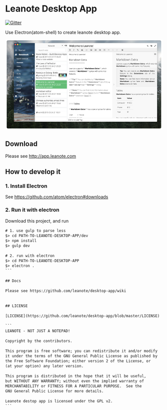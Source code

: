# Leanote Desktop App

[![Gitter](https://badges.gitter.im/Join%20Chat.svg)](https://gitter.im/leanote/desktop-app?utm_source=badge&utm_medium=badge&utm_campaign=pr-badge)

Use Electron(atom-shell) to create leanote desktop app.

![preview.png](preview.png "")

## Download
Please see http://app.leanote.com

## How to develop it

### 1. Install Electron

See https://github.com/atom/electron#downloads


### 2. Run it with electron

Download this project, and run

````
# 1. use gulp to parse less
$> cd PATH-TO-LEANOTE-DESKTOP-APP/dev
$> npm install
$> gulp dev

# 2. run with electron
$> cd PATH-TO-LEANOTE-DESKTOP-APP
$> electron .
```

## Docs

Please see https://github.com/leanote/desktop-app/wiki


## LICENSE

[LICENSE](https://github.com/leanote/desktop-app/blob/master/LICENSE)

```
LEANOTE - NOT JUST A NOTEPAD!

Copyright by the contributors.

This program is free software; you can redistribute it and/or modify
it under the terms of the GNU General Public License as published by
the Free Software Foundation; either version 2 of the License, or
(at your option) any later version.

This program is distributed in the hope that it will be useful,
but WITHOUT ANY WARRANTY; without even the implied warranty of
MERCHANTABILITY or FITNESS FOR A PARTICULAR PURPOSE.  See the
GNU General Public License for more details.

Leanote destop app is licensed under the GPL v2.
```